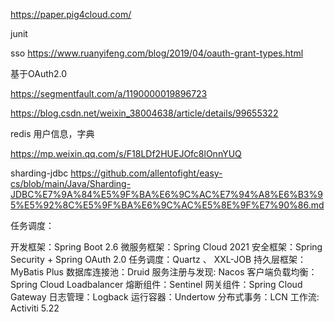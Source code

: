https://paper.pig4cloud.com/

junit

sso
https://www.ruanyifeng.com/blog/2019/04/oauth-grant-types.html

基于OAuth2.0

https://segmentfault.com/a/1190000019896723

https://blog.csdn.net/weixin_38004638/article/details/99655322

redis 用户信息，字典


https://mp.weixin.qq.com/s/F18LDf2HUEJOfc8lOnnYUQ

sharding-jdbc
https://github.com/allentofight/easy-cs/blob/main/Java/Sharding-JDBC%E7%9A%84%E5%9F%BA%E6%9C%AC%E7%94%A8%E6%B3%95%E5%92%8C%E5%9F%BA%E6%9C%AC%E5%8E%9F%E7%90%86.md

任务调度：


开发框架：Spring Boot 2.6
微服务框架：Spring Cloud 2021
安全框架：Spring Security + Spring OAuth 2.0
任务调度：Quartz 、 XXL-JOB
持久层框架：MyBatis Plus
数据库连接池：Druid
服务注册与发现: Nacos
客户端负载均衡：Spring Cloud Loadbalancer
熔断组件：Sentinel
网关组件：Spring Cloud Gateway
日志管理：Logback
运行容器：Undertow
分布式事务：LCN
工作流: Activiti 5.22